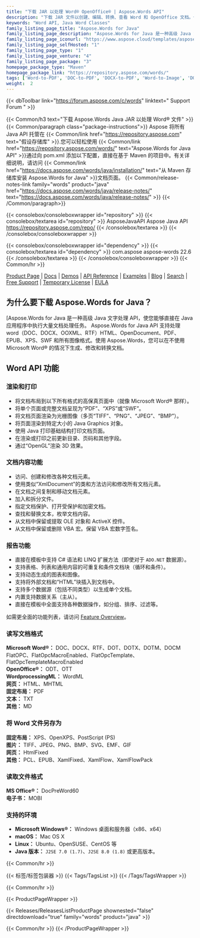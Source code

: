 ```yaml
---
title: "下载 JAR 以处理 Word® OpenOffice® | Aspose.Words API"
description: "下载 JAR 文件以创建、编辑、转换、查看 Word 和 OpenOffice 文档。使用文本、图像、表单、表格、自定义 XML、SmartArt、OLE、VBA 等。"
keywords: "Word API, Java Word Classes"
family_listing_page_title: "Aspose.Words for Java"
family_listing_page_description: "Aspose.Words for Java 是一种高级 Java 文字处理 API，使您能够直接在 Java 应用程序中执行大量文档处理任务。"
family_listing_page_iconurl: "https://www.aspose.cloud/templates/aspose/App_Themes/V3/images/words/272x272/aspose_words-for-java.png"
family_listing_page_selfHosted: "1"
family_listing_page_type: "1"
family_listing_page_venture: "4"
family_listing_page_package: "3"
homepage_package_type: "Maven"
homepage_package_link: "https://repository.aspose.com/words/"
tags: ['Word-to-PDF', 'DOC-to-PDF', 'DOCX-to-PDF', 'Word-to-Image', 'DOCX-to-JPG', 'DOC-to-PNG', 'Image-to-PDF', 'JPG-to-PDF', 'TIFF-to-PDF', 'HTML-to-Markdown', 'HTML-to-MD', 'DOCX-to-Markdown', 'DOCX-to-MD', 'Markdown-to-PDF', 'MD-to-PDF', 'HTML-to-PDF', 'MHT-to-PDF', 'MHTML-to-PDF', 'Word-to-HTML', 'Markdown-to-HTML', 'MD-to-HTML', 'Mobi-to-EPUB', 'RTF-to-PDF', 'ODT-to-PDF', 'TXT-to-PDF', 'Mobi-to-PDF', 'DOCX-to-DOC', 'HTML-to-Word']
weight:  2
---
```


{{< dbToolbar link="https://forum.aspose.com/c/words" linktext=" Support Forum " >}}

{{< Common/h3 text="下载 Aspose.Words Java JAR 以处理 Word® 文件"  >}}
{{< Common/paragraph class="package-instructions">}}
Aspose 将所有 Java API 托管在
{{< Common/link href="https://repository.aspose.com" text="假设存储库"  >}}.您可以轻松使用
{{< Common/link href="https://repository.aspose.com/words/" text="Aspose.Words for Java API"  >}}通过向 pom.xml 添加以下配置，直接在基于 Maven 的项目中。有关详细说明，请访问
{{< Common/link href="https://docs.aspose.com/words/java/installation/" text="从 Maven 存储库安装 Aspose.Words for Java"  >}}文档页面。
{{< Common/release-notes-link family="words" product="java" href="https://docs.aspose.com/words/java/release-notes/" text="https://docs.aspose.com/words/java/release-notes/"  >}}
{{< /Common/paragraph>}}

{{< consolebox/consoleboxwrapper id="repository" >}}
   {{< consolebox/textarea id="repository" >}} 
      <repository>
      <id>AsposeJavaAPI</id>
      <name>Aspose Java API</name>
      <url>https://repository.aspose.com/repo/</url>
      </repository> 
   {{< /consolebox/textarea >}}
{{< /consolebox/consoleboxwrapper >}}

{{< consolebox/consoleboxwrapper id="dependency" >}}
   {{< consolebox/textarea id="dependency" >}}
      <dependency>
      <groupId>com.aspose</groupId>
      <artifactId>aspose-words</artifactId>
      <version>22.6</version>
      </dependency>
   {{< /consolebox/textarea >}}
{{< /consolebox/consoleboxwrapper >}}
{{< Common/hr >}}

[Product Page](https://products.aspose.com/words/java) | [Docs](https://docs.aspose.com/words/java/) | [Demos](https://products.aspose.app/words/family) | [API Reference](https://reference.aspose.com/words/java) | [Examples](https://github.com/aspose-words/Aspose.Words-for-Java/tree/master/Examples) | [Blog](https://blog.aspose.com/category/words/) | [Search](https://search.aspose.com/) | [Free Support](https://forum.aspose.com/c/words) | [Temporary License](https://purchase.aspose.com/temporary-license) | [EULA](https://about.aspose.com/legal/eula/)

## 为什么要下载 Aspose.Words for Java？

[Aspose.Words for Java 是一种高级 Java 文字处理 API，使您能够直接在 Java 应用程序中执行大量文档处理任务。 Aspose.Words for Java API 支持处理 word（DOC、DOCX、OOXML、RTF）HTML、OpenDocument、PDF、EPUB、XPS、SWF 和所有图像格式。使用 Aspose.Words，您可以在不使用 Microsoft Word® 的情况下生成、修改和转换文档。

## Word API 功能

### 渲染和打印

- 将文档布局到以下所有格式的高保真页面中（就像 Microsoft Word® 那样）。
- 将单个页面或完整文档呈现为“PDF”、“XPS”或“SWF”。
- 将文档页面渲染为光栅图像（多页“TIFF”、“PNG”、“JPEG”、“BMP”）。
- 将页面渲染到特定大小的 Java Graphics 对象。
- 使用 Java 打印基础结构打印文档页面。
- 在渲染或打印之前更新目录、页码和其他字段。
- 通过“OpenGL”渲染 3D 效果。

### 文档内容功能

- 访问、创建和修改各种文档元素。
- 使用类似“XmlDocument”的类和方法访问和修改所有文档元素。
- 在文档之间复制和移动文档元素。
- 加入和拆分文件。
- 指定文档保护、打开受保护和加密文档。
- 查找和替换文本，枚举文档内容。
- 从文档中保留或提取 OLE 对象和 ActiveX 控件。
- 从文档中保留或删除 VBA 宏。保留 VBA 宏数字签名。

### 报告功能

- 直接在模板中支持 C# 语法和 LINQ 扩展方法（即使对于 `ADO.NET` 数据源）。
- 支持表格、列表和通用内容的可重复和条件文档块（循环和条件）。
- 支持动态生成的图表和图像。
- 支持将外部文档和“HTML”块插入到文档中。
- 支持多个数据源（包括不同类型）以生成单个文档。
- 内置支持数据关系（主从）。
- 直接在模板中全面支持各种数据操作，如分组、排序、过滤等。

如需更全面的功能列表，请访问 [Feature Overview](https://docs.aspose.com/words/java/feature-overview/)。

### 读写文档格式

**Microsoft Word®：** DOC、DOCX、RTF、DOT、DOTX、DOTM、DOCM FlatOPC、FlatOpcMacroEnabled、FlatOpcTemplate、FlatOpcTemplateMacroEnabled\
**OpenOffice®：** ODT、OTT\
**WordprocessingML：** WordML\
**网页：** HTML、MHTML\
**固定布局：** PDF\
**文本：** TXT\
**其他：** MD

### 将 Word 文件另存为

**固定布局：** XPS、OpenXPS、PostScript (PS)\
**图片：** TIFF、JPEG、PNG、BMP、SVG、EMF、GIF\
**网页：** HtmlFixed\
**其他：** PCL、EPUB、XamlFixed、XamlFlow、XamlFlowPack

### 读取文件格式

**MS Office®：** DocPreWord60\
**电子书：** MOBI

### 支持的环境

- **Microsoft Windows®：** Windows 桌面和服务器（x86、x64）
- **macOS：** Mac OS X
- **Linux：** Ubuntu、OpenSUSE、CentOS 等
- **Java 版本：** `J2SE 7.0 (1.7)`、`J2SE 8.0 (1.8)` 或更高版本。

{{< Common/hr >}}

{{< 标签/标签包装器 >}}
 {{< Tags/TagsList >}}
{{< /Tags/TagsWrapper >}}

{{< Common/hr >}}

{{< ProductPageWrapper >}}
<!-- ReleasesListProductPage-->
   {{< Releases/ReleasesListProductPage shownested="false"  directdownload="true" family="words" product="java" >}}
<!-- /ReleasesListProductPage-->
{{< Common/hr >}}
{{< /ProductPageWrapper >}}

